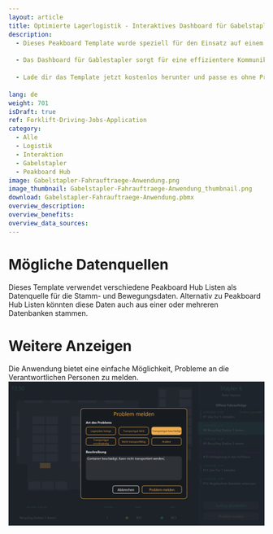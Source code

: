 ```yaml
---
layout: article
title: Optimierte Lagerlogistik - Interaktives Dashboard für Gabelstapler
description: 
  - Dieses Peakboard Template wurde speziell für den Einsatz auf einem Touchscreen an einem Gabelstapler entwickelt und optimiert den Arbeitsablauf von Fahrern erheblich. Sie können sich bequem an ihrem Fahrzeug anmelden und erhalten sofort eine übersichtliche Liste mit offenen Fahraufträgen. Für bessere Orientierung zeigt die Anwendung den Abhol- und Zielort grafisch auf einer Karte an. Zudem hat man die Anzahl der erforderlichen Fahrten immer im Blick. Besonders praktisch ist die interaktive Möglichkeit, Fahraufträge nach Erledigung mit einem Kommentar abzuschließen oder Probleme direkt zu melden. Neue Fahraufträge kannst du ganz einfach über [diese](https://templates.peakboard.com/Forklift-Driving-Jobs-Planner/index) Anwendung erstellen.

  - Das Dashboard für Gablestapler sorgt für eine effizientere Kommunikation und reduziert Verzögerungen in deiner Lagerlogistik. Du erleichterst nicht nur die Navigation für die Fahrer, sondern verbesserst auch die Koordination. Ohne zukünftige Missverständnisse steigerst du die Produktivität in deinem Lager und auf dem Betriebsgelände.

  - Lade dir das Template jetzt kostenlos herunter und passe es ohne Programmieraufwand an die Anforderungen deiner Intralogistik an. Für eine noch einfachere Bedienbarkeit wurden alle Skripte in diesem Template mit Peakboard Building Blocks, unserem Low-Code-Skripteditor, erstellt.

lang: de
weight: 701
isDraft: true
ref: Forklift-Driving-Jobs-Application
category:
  - Alle
  - Logistik
  - Interaktion
  - Gabelstapler
  - Peakboard Hub
image: Gabelstapler-Fahrauftraege-Anwendung.png
image_thumbnail: Gabelstapler-Fahrauftraege-Anwendung_thumbnail.png
download: Gabelstapler-Fahrauftraege-Anwendung.pbmx
overview_description:
overview_benefits:
overview_data_sources:
---
```

# Mögliche Datenquellen
Dieses Template verwendet verschiedene Peakboard Hub Listen als Datenquelle für die Stamm- und Bewegungsdaten. Alternativ zu Peakboard Hub Listen könnten diese Daten auch aus einer oder mehreren Datenbanken stammen. 

# Weitere Anzeigen
Die Anwendung bietet eine einfache Möglichkeit, Probleme an die Verantwortlichen Personen zu melden.
![image_live](Gabelstapler-Fahrauftraege-Anwendung-Problem-Melden.png)

